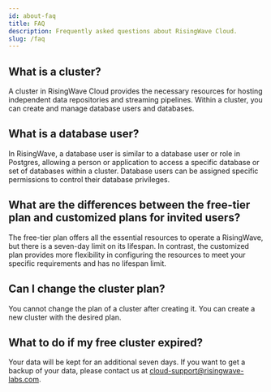 ```yaml
---
id: about-faq
title: FAQ
description: Frequently asked questions about RisingWave Cloud.
slug: /faq
---
```


## What is a cluster?

A cluster in RisingWave Cloud provides the necessary resources for hosting independent data repositories and streaming pipelines. Within a cluster, you can create and manage database users and databases.

## What is a database user?

In RisingWave, a database user is similar to a database user or role in Postgres, allowing a person or application to access a specific database or set of databases within a cluster. Database users can be assigned specific permissions to control their database privileges.

## What are the differences between the free-tier plan and customized plans for invited users?

The free-tier plan offers all the essential resources to operate a RisingWave, but there is a seven-day limit on its lifespan. In contrast, the customized plan provides more flexibility in configuring the resources to meet your specific requirements and has no lifespan limit.

## Can I change the cluster plan?

You cannot change the plan of a cluster after creating it. You can create a new cluster with the desired plan.

## What to do if my free cluster expired?

Your data will be kept for an additional seven days. If you want to get a backup of your data, please contact us at cloud-support@risingwave-labs.com.